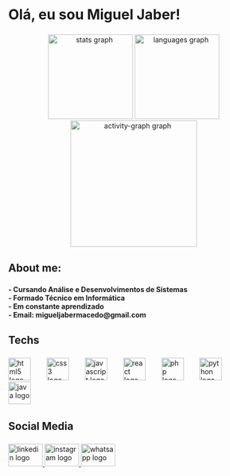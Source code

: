 <h1 align="left">Olá,  eu sou Miguel Jaber!</h1>

###

<div align="center">
  <img src="https://github-readme-stats.vercel.app/api?username=migueljaber&hide_title=false&hide_rank=true&show_icons=true&include_all_commits=true&count_private=true&disable_animations=false&theme=github_dark&locale=en&hide_border=false&order=1" height="170" alt="stats graph"  />
  <img src="https://github-readme-stats.vercel.app/api/top-langs?username=migueljaber&locale=en&hide_title=false&layout=compact&card_width=320&langs_count=6&theme=github_dark&hide_border=false&order=2" height="170" alt="languages graph"  />
  <img src="https://github-readme-activity-graph.vercel.app/graph?username=migueljaber&radius=16&theme=github-dark&area=true&order=5" height="254" alt="activity-graph graph"  />
</div>

###

<h2 align="left">About me:</h2>

###

<h4 align="left">- Cursando Análise e Desenvolvimentos de Sistemas<br>
  - Formado Técnico em Informática<br>
  - Em constante aprendizado<br>
  - Email: migueljabermacedo@gmail.com</h4>

###

<h2 align="left">Techs</h2>

###

<div align="left">
  <img src="https://cdn.jsdelivr.net/gh/devicons/devicon/icons/html5/html5-original.svg" height="45" alt="html5 logo"  />
  <img width="24" />
  <img src="https://cdn.jsdelivr.net/gh/devicons/devicon/icons/css3/css3-original.svg" height="45" alt="css3 logo"  />
  <img width="24" />
  <img src="https://cdn.jsdelivr.net/gh/devicons/devicon/icons/javascript/javascript-original.svg" height="45" alt="javascript logo"  />
  <img width="24" />
  <img src="https://cdn.jsdelivr.net/gh/devicons/devicon/icons/react/react-original.svg" height="45" alt="react logo"  />
  <img width="24" />
  <img src="https://cdn.jsdelivr.net/gh/devicons/devicon/icons/php/php-original.svg" height="45" alt="php logo"  />
  <img width="24" />
  <img src="https://cdn.jsdelivr.net/gh/devicons/devicon/icons/python/python-original.svg" height="45" alt="python logo"  />
  <img width="24" />
  <img src="https://cdn.jsdelivr.net/gh/devicons/devicon/icons/java/java-original.svg" height="45" alt="java logo"  />
  <img width="24" />
</div>

###

<h2 align="left">Social Media</h2>

###

<div align="left">
  <a href="https://www.linkedin.com/in/miguel-jaber-a0602326a/" target="_blank">
    <img src="https://raw.githubusercontent.com/maurodesouza/profile-readme-generator/master/src/assets/icons/social/linkedin/default.svg" width="69" height="45" alt="linkedin logo"  />
  </a>
  <a href="https://www.instagram.com/migueljaber_/" target="_blank">
    <img src="https://raw.githubusercontent.com/maurodesouza/profile-readme-generator/master/src/assets/icons/social/instagram/default.svg" width="69" height="45" alt="instagram logo"  />
  </a>
  <a href="https://wa.me/5521982957001" target="_blank">
    <img src="https://raw.githubusercontent.com/maurodesouza/profile-readme-generator/master/src/assets/icons/social/whatsapp/default.svg" width="69" height="45" alt="whatsapp logo"  />
  </a>
</div>

###
